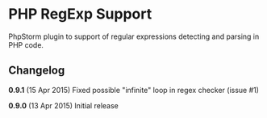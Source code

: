 # PHP RegExp Support

PhpStorm plugin to support of regular expressions detecting and parsing in PHP code.

## Changelog

**0.9.1** (15 Apr 2015) Fixed possible "infinite" loop in regex checker (issue #1)

**0.9.0** (13 Apr 2015) Initial release
